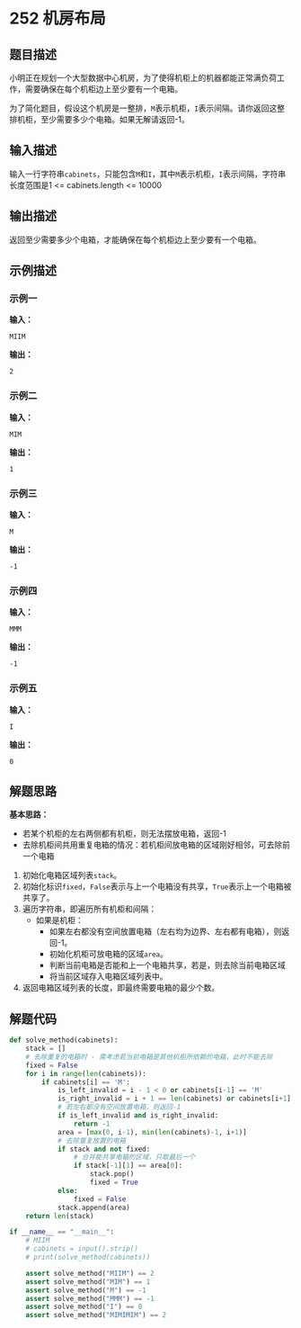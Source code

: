 # 252 机房布局

## 题目描述

小明正在规划一个大型数据中心机房，为了使得机柜上的机器都能正常满负荷工作，需要确保在每个机柜边上至少要有一个电箱。

为了简化题目，假设这个机房是一整排，`M`表示机柜，`I`表示间隔。请你返回这整排机柜，至少需要多少个电箱。如果无解请返回-1。

## 输入描述

输入一行字符串`cabinets`，只能包含`M`和`I`，其中`M`表示机柜，`I`表示间隔，字符串长度范围是1 <= cabinets.length <= 10000

## 输出描述

返回至少需要多少个电箱，才能确保在每个机柜边上至少要有一个电箱。

## 示例描述

### 示例一

**输入：**
```text
MIIM
```

**输出：**
```text
2
```

### 示例二

**输入：**
```text
MIM
```

**输出：**
```text
1
```

### 示例三

**输入：**
```text
M
```

**输出：**
```text
-1
```

### 示例四

**输入：**
```text
MMM
```

**输出：**
```text
-1
```

### 示例五

**输入：**
```text
I
```

**输出：**
```text
0
```

## 解题思路

**基本思路：**
- 若某个机柜的左右两侧都有机柜，则无法摆放电箱，返回-1
- 去除机柜间共用重复电箱的情况：若机柜间放电箱的区域刚好相邻，可去除前一个电箱

1. 初始化电箱区域列表`stack`。
2. 初始化标识`fixed`，`False`表示与上一个电箱没有共享，`True`表示上一个电箱被共享了。
3. 遍历字符串，即遍历所有机柜和间隔：
    - 如果是机柜：
        - 如果左右都没有空间放置电箱（左右均为边界、左右都有电箱），则返回-1。
        - 初始化机柜可放电箱的区域`area`。
        - 判断当前电箱是否能和上一个电箱共享，若是，则去除当前电箱区域  
        - 将当前区域存入电箱区域列表中。
4. 返回电箱区域列表的长度，即最终需要电箱的最少个数。

## 解题代码
```python
def solve_method(cabinets):
    stack = []
    # 去除重复的电箱时 - 需考虑若当前电箱是其他机柜所依赖的电箱，此时不能去除
    fixed = False
    for i in range(len(cabinets)):
        if cabinets[i] == 'M':
            is_left_invalid = i - 1 < 0 or cabinets[i-1] == 'M'
            is_right_invalid = i + 1 == len(cabinets) or cabinets[i+1] == 'M'
            # 若左右都没有空间放置电箱，则返回-1
            if is_left_invalid and is_right_invalid:
                return -1
            area = [max(0, i-1), min(len(cabinets)-1, i+1)]
            # 去除重复放置的电箱
            if stack and not fixed:
                # 合并能共享电箱的区域，只取最后一个
                if stack[-1][1] == area[0]:
                    stack.pop()
                    fixed = True
            else:
                fixed = False
            stack.append(area)
    return len(stack)

if __name__ == "__main__":
    # MIIM
    # cabinets = input().strip()
    # print(solve_method(cabinets))

    assert solve_method("MIIM") == 2
    assert solve_method("MIM") == 1
    assert solve_method("M") == -1
    assert solve_method("MMM") == -1
    assert solve_method("I") == 0
    assert solve_method("MIMIMIM") == 2
```
